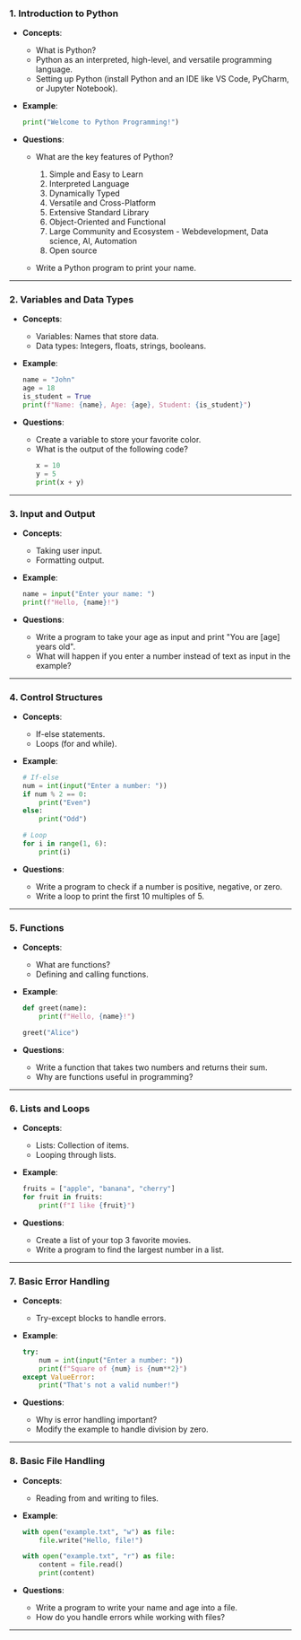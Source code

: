 

### **1. Introduction to Python**
- **Concepts**: 
  - What is Python?
  - Python as an interpreted, high-level, and versatile programming language.
  - Setting up Python (install Python and an IDE like VS Code, PyCharm, or Jupyter Notebook).

- **Example**:
  ```python
  print("Welcome to Python Programming!")
  ```

- **Questions**:
  - What are the key features of Python?
      1. Simple and Easy to Learn
      2. Interpreted Language
      3. Dynamically Typed
      4. Versatile and Cross-Platform
      5. Extensive Standard Library
      6. Object-Oriented and Functional
      7. Large Community and Ecosystem  - Webdevelopment, Data science, AI, Automation
      8. Open source
         
  - Write a Python program to print your name.

---

### **2. Variables and Data Types**
- **Concepts**:
  - Variables: Names that store data.
  - Data types: Integers, floats, strings, booleans.

- **Example**:
  ```python
  name = "John"
  age = 18
  is_student = True
  print(f"Name: {name}, Age: {age}, Student: {is_student}")
  ```

- **Questions**:
  - Create a variable to store your favorite color.
  - What is the output of the following code?
    ```python
    x = 10
    y = 5
    print(x + y)
    ```

---

### **3. Input and Output**
- **Concepts**:
  - Taking user input.
  - Formatting output.

- **Example**:
  ```python
  name = input("Enter your name: ")
  print(f"Hello, {name}!")
  ```

- **Questions**:
  - Write a program to take your age as input and print "You are [age] years old".
  - What will happen if you enter a number instead of text as input in the example?

---

### **4. Control Structures**
- **Concepts**:
  - If-else statements.
  - Loops (for and while).

- **Example**:
  ```python
  # If-else
  num = int(input("Enter a number: "))
  if num % 2 == 0:
      print("Even")
  else:
      print("Odd")
  
  # Loop
  for i in range(1, 6):
      print(i)
  ```

- **Questions**:
  - Write a program to check if a number is positive, negative, or zero.
  - Write a loop to print the first 10 multiples of 5.

---

### **5. Functions**
- **Concepts**:
  - What are functions?
  - Defining and calling functions.

- **Example**:
  ```python
  def greet(name):
      print(f"Hello, {name}!")
  
  greet("Alice")
  ```

- **Questions**:
  - Write a function that takes two numbers and returns their sum.
  - Why are functions useful in programming?

---

### **6. Lists and Loops**
- **Concepts**:
  - Lists: Collection of items.
  - Looping through lists.

- **Example**:
  ```python
  fruits = ["apple", "banana", "cherry"]
  for fruit in fruits:
      print(f"I like {fruit}")
  ```

- **Questions**:
  - Create a list of your top 3 favorite movies.
  - Write a program to find the largest number in a list.

---

### **7. Basic Error Handling**
- **Concepts**:
  - Try-except blocks to handle errors.

- **Example**:
  ```python
  try:
      num = int(input("Enter a number: "))
      print(f"Square of {num} is {num**2}")
  except ValueError:
      print("That's not a valid number!")
  ```

- **Questions**:
  - Why is error handling important?
  - Modify the example to handle division by zero.

---

### **8. Basic File Handling**
- **Concepts**:
  - Reading from and writing to files.

- **Example**:
  ```python
  with open("example.txt", "w") as file:
      file.write("Hello, file!")
  
  with open("example.txt", "r") as file:
      content = file.read()
      print(content)
  ```

- **Questions**:
  - Write a program to write your name and age into a file.
  - How do you handle errors while working with files?

---

